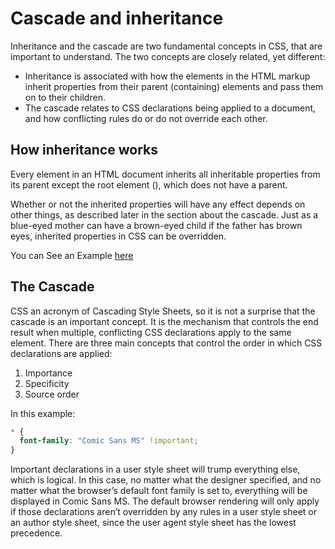 # Cascade and inheritance
Inheritance and the cascade are two fundamental concepts in CSS, that are important to understand. The two concepts are closely related, yet different:

* Inheritance is associated with how the elements in the HTML markup inherit properties from their parent (containing) elements and pass them on to their children.
* The cascade relates to CSS declarations being applied to a document, and how conflicting rules do or do not override each other.

## How inheritance works
Every element in an HTML document inherits all inheritable properties from its parent except the root element (<html>), which does not have a parent.

Whether or not the inherited properties will have any effect depends on other things, as described later in the section about the cascade. Just as a blue-eyed mother can have a brown-eyed child if the father has brown eyes, inherited properties in CSS can be overridden.

You can See an Example [here](https://webplatform.github.io/docs/tutorials/inheritance_and_cascade/#:~:text=can%20be%20overridden.-,An%20example%20of%20inheritance,-Copy%20the%20following)


## The Cascade
CSS an acronym of Cascading Style Sheets, so it is not a surprise that the cascade is an important concept. It is the mechanism that controls the end result when multiple, conflicting CSS declarations apply to the same element. There are three main concepts that control the order in which CSS declarations are applied:

1. Importance
2. Specificity
3. Source order

In this example: 
```css
* {
  font-family: "Comic Sans MS" !important;
}
```
Important declarations in a user style sheet will trump everything else, which is logical. In this case, no matter what the designer specified, and no matter what the browser’s default font family is set to, everything will be displayed in Comic Sans MS. The default browser rendering will only apply if those declarations aren’t overridden by any rules in a user style sheet or an author style sheet, since the user agent style sheet has the lowest precedence.






